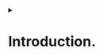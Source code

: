 <details>
<summary>
<h1>

Introduction.
</h1>
</summary>

Welcome to my NFT auction workshop! This workshop will teach you the basics of programming an NFT auction using the reach programming language. Reach is a powerful and easy to use programming language that is perfect for creating NFT auctions. This workshop will cover the following topics:

1. Common Terminologies.

1. Define the use case and requirements for the DApp.

2. Choose a suitable blockchain platform on which to build the DApp.

3. Develop the DApp using the chosen blockchain platform’s programming language and tools.

4. Test the DApp to ensure it works as intended.

5. Deploy the DApp on the chosen blockchain platform.

6. Promote the DApp to users and encourage them to use it.

I hope you enjoy this workshop!

In this workshop, we will introduce the NFT auction workshop and the reach programming language.
> The purpose of the workshop is to walk you through the thought process that went into developing the DApp. If you are looking for a step-by-step approach, please refer to the [NFT Auction Tutorial](https://github.com/BMscis/reach-tutorial/blob/workshop/Documentation/Tutorial/Full/full.md).

Here are some of the key concepts that will appear throughout the workshop:

## [What is Reach Programming Language](https://docs.reach.sh/rsh/)

The reach programming language is a language specifically designed for writing smart contracts on the blockchain. It is a statically typed, functional programming language that can be used on multiple blockchains with a focus on safety and security. 

## [What is an auction?]()

An auction is a process of buying and selling goods or services by offering them up for bid, taking bids, and then selling the item to the highest bidder.

## [What is an NFT?]()
AN NFT is a non-fungible token. This means that each NFT is unique and not interchangeable with any other NFT.

## [What is a DApp?]()

 A DApp is a type of decentralized application that is governed by a set of rules encoded on the blockchain.

## [What is a smart contract?]()

A smart contract is a computer program that runs on the blockchain and automatically executes transactions when certain conditions are met.

## [What is a token?]()

A token is a digital asset that is used to represent a stake in a decentralized application. Tokens can be used to purchase goods and services, or to participate in governance.

## [What is a blockchain?]()

A blockchain is a distributed database that is used to store data in a secure and tamper-proof way. Blockchains are used to power decentralized applications.

</details>